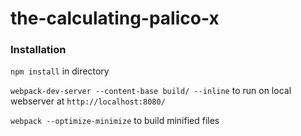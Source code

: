 # the-calculating-palico-x

### Installation

`npm install` in directory

`webpack-dev-server --content-base build/ --inline` to run on local webserver at `http://localhost:8080/`

`webpack --optimize-minimize` to build minified files
